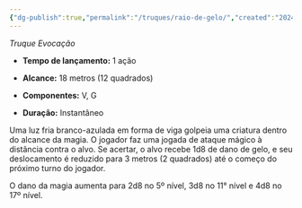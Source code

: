 ```yaml
---
{"dg-publish":true,"permalink":"/truques/raio-de-gelo/","created":"2024-07-23T08:29:11.000-03:00"}
---
```



_Truque Evocação_

- **Tempo de lançamento:** 1 ação 

- **Alcance:** 18 metros (12 quadrados)

- **Componentes:** V, G

- **Duração:** Instantâneo 

Uma luz fria branco-azulada em forma de viga golpeia uma criatura dentro do alcance da magia. O jogador faz uma jogada de ataque mágico à distância contra o alvo. Se acertar, o alvo recebe 1d8 de dano de gelo, e seu deslocamento é reduzido para 3 metros (2 quadrados) até o começo do próximo turno do jogador.

O dano da magia aumenta para 2d8 no 5º nível, 3d8 no 11° nível e 4d8 no 17º nível.
